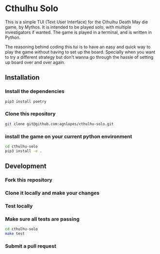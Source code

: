 # Cthulhu Solo

This is a simple TUI (Text User Interface) for the Cthulhu Death May die game,
by Mythos. It is intended to be played solo, with multiple investigators if
wanted. The game is played in a terminal, and is written in Python.

The reasoning behind coding this tui is to have an easy and quick way to play
the game without having to set up the board. Specially when you want to try a
different strategy but don't wanna go through the hassle of setting up board
over and over again.

## Installation

### Install the dependencies

```bash
pip3 install poetry
```

### Clone this repository

```bash
git clone git@github.com:agnlopes/cthulhu-solo.git
```

### install the game on your current python environment

```bash
cd cthulhu-solo
pip3 install -e .
```

## Development

### Fork this repository

### Clone it locally and make your changes

### Test locally

### Make sure all tests are passing

```bash
cd cthulhu-solo
make test
```

### Submit a pull request
